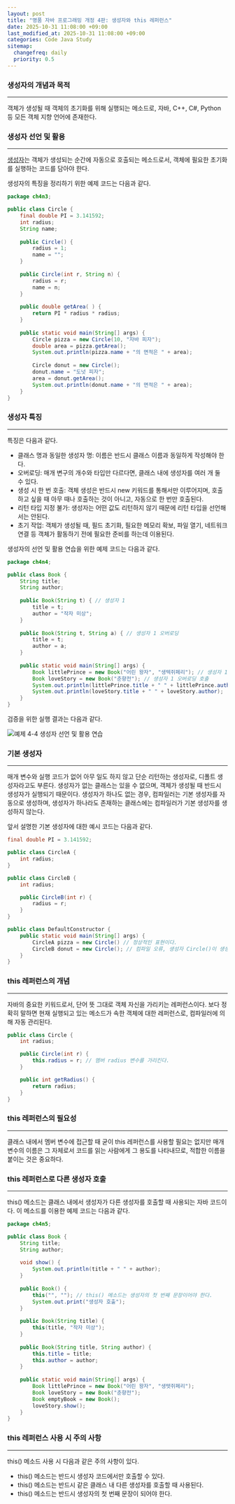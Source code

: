 ```yaml
---
layout: post
title: "명품 자바 프로그래밍 개정 4판: 생성자와 this 레퍼런스"
date: 2025-10-31 11:08:00 +09:00
last_modified_at: 2025-10-31 11:08:00 +09:00
categories: Code Java Study
sitemap:
  changefreq: daily
  priority: 0.5
---
```


### 생성자의 개념과 목적
---
 객체가 생성될 때 객체의 초기화를 위해 실행되는 메소드로, 자바, C++, C#, Python 등 모든 객체 지향 언어에 존재한다.

### 생성자 선언 및 활용
---
 [생성자][1]는 객체가 생성되는 순간에 자동으로 호출되는 메소드로서, 객체에 필요한 초기화를 실행하는 코드를 담아야 한다.

 생성자의 특징을 정리하기 위한 예제 코드는 다음과 같다.

```java
package ch4n3;

public class Circle {
	final double PI = 3.141592;
	int radius;
	String name;
	
	public Circle() {
		radius = 1;
		name = "";
	}
	
	public Circle(int r, String n) {
		radius = r;
		name = n;
	}
	
	public double getArea( ) {
		return PI * radius * radius;
	}
	
	public static void main(String[] args) {
		Circle pizza = new Circle(10, "자바 피자");
		double area = pizza.getArea();
		System.out.println(pizza.name + "의 면적은 " + area);
		
		Circle donut = new Circle();
		donut.name = "도넛 피자";
		area = donut.getArea();
		System.out.println(donut.name + "의 면적은 " + area);
	}
}
```

### 생성자 특징
---
 특징은 다음과 같다.

 * 클래스 명과 동일한 생성자 명: 이름은 반드시 클래스 이름과 동일하게 작성해야 한다.
 * 오버로딩: 매개 변구의 개수와 타입만 다르다면, 클래스 내에 생성자를 여러 개 둘 수 있다.
 * 생성 시 한 번 호출: 객체 생성은 반드시 new 키워드를 통해서만 이루어지며, 호출하고 싶을 때 아무 때나 호출하는 것이 아니고, 자동으로 한 번만 호출된다.
 * 리턴 타입 지정 불가: 생성자는 어떤 값도 리턴하지 않기 때문에 리턴 타입을 선언해서는 안된다.
 * 초기 작업: 객체가 생성될 때, 필드 초기화, 필요한 메모리 확보, 파일 열기, 네트워크 연결 등 객체가 활동하기 전에 필요한 준비를 하는데 이용된다.

 생성자의 선언 및 활용 연습을 위한 예제 코드는 다음과 같다.

```java
package ch4n4;

public class Book {
	String title;
	String author;
	
	public Book(String t) { // 생성자 1
		title = t;
		author = "작자 미상";
	}
	
	public Book(String t, String a) { // 생성자 1 오버로딩
		title = t;
		author = a;
	}
	
	public static void main(String[] args) {
		Book littlePrince = new Book("어린 왕자", "생텍쥐페리"); // 생성자 1 호출
		Book loveStory = new Book("춘향전"); // 생성자 1 오버로딩 호출
		System.out.println(littlePrince.title + " " + littlePrince.author);
		System.out.println(loveStory.title + " " + loveStory.author);
	}
}
```

검증을 위한 실행 결과는 다음과 같다.

![예제 4-4 생성자 선언 및 활용 연습](https://drive.google.com/thumbnail?id=1A1wVpJlLvi59Pu6lB5nyGKS1HDnBjinR&sz=w1000)

### 기본 생성자
---
 매개 변수와 실행 코드가 없어 아무 일도 하지 않고 단순 리턴하는 생성자로, 디폴트 생성자라고도 부른다. 생성자가 없는 클래스는 있을 수 없으며, 객체가 생성될 때 반드시 생성자가 실행되기 때문이다. 생성자가 하나도 없는 경우, 컴파일러는 기본 생성자를 자동으로 생성하며, 생성자가 하나라도 존재하는 클래스에는 컴파일러가 기본 생성자를 생성하지 않는다.

 앞서 설명한 기본 생성자에 대한 예시 코드는 다음과 같다.

```java
final double PI = 3.141592;

public class CircleA {
	int radius;
}

public class CircleB {
	int radius;

	public CircleB(int r) {
		radius = r;
	}
}

public class DefaultConstructor {
	public static void main(String[] args) {
		CircleA pizza = new Circle() // 정상적인 표현이다.
		CircleB donut = new Circle(); // 컴파일 오류, 생성자 Circle()이 생성되지 않았다.
	}
}
```

### this 레퍼런스의 개념
---
 자바의 중요한 키워드로서, 단어 뜻 그대로 객체 자신을 가리키는 레퍼런스이다. 보다 정확히 말하면 현재 실행되고 있는 메소드가 속한 객체에 대한 레퍼런스로, 컴파일러에 의해 자동 관리된다.

```java
public class Circle {
	int radius;

	public Circle(int r) {
		this.radius = r; // 멤버 radius 변수를 가리킨다.
	}

	public int getRadius() {
		return radius;
	}
}
```

### this 레퍼런스의 필요성
---
 클래스 내에서 멤버 변수에 접근할 때 굳이 this 레퍼런스를 사용할 필요는 없지만 매개 변수의 이름은 그 자체로서 코드를 읽는 사람에게 그 용도를 나타내므로, 적합한 이름을 붙이는 것은 중요하다.

### this 레퍼런스로 다른 생성자 호출
---
 this() 메소드는 클래스 내에서 생성자가 다른 생성자를 호출할 때 사용되는 자바 코드이다. 이 메소드를 이용한 예제 코드는 다음과 같다.

```java
package ch4n5;

public class Book {
	String title;
	String author;
	
	void show() {
		System.out.println(title + " " + author);
	}
	
	public Book() {
		this("", ""); // this() 메소드는 생성자의 첫 번째 문장이어야 한다.
		System.out.print("생성자 호출");
	}
	
	public Book(String title) {
		this(title, "작자 미상");
	}
	
	public Book(String title, String author) {
		this.title = title;
		this.author = author;
	}
	
	public static void main(String[] args) {
		Book littlePrince = new Book("어린 왕자", "생텟쥐페리");
		Book loveStory = new Book("춘향전");
		Book emptyBook = new Book();
		loveStory.show();
	}
}
```

### this 레퍼런스 사용 시 주의 사항
---
 this() 메소드 사용 시 다음과 같은 주의 사항이 있다.

 * this() 메소드는 반드시 생성자 코드에서만 호출할 수 있다.
 * this() 메소드는 반드시 같은 클래스 내 다른 생성자를 호출할 때 사용된다.
 * this() 메소드는 반드시 생성자의 첫 번째 문장이 되어야 한다.

 [1]: https://ko.wikipedia.org/wiki/%EC%83%9D%EC%84%B1%EC%9E%90 "객체를 생성하기 위해 호출되는 특수한 유형의 메소드이자 객체의 초기화를 담당하는 서브 루틴을 가리킨다."
